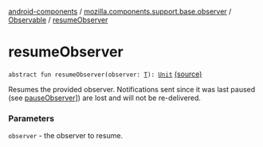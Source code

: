 [android-components](../../index.md) / [mozilla.components.support.base.observer](../index.md) / [Observable](index.md) / [resumeObserver](./resume-observer.md)

# resumeObserver

`abstract fun resumeObserver(observer: `[`T`](index.md#T)`): `[`Unit`](https://kotlinlang.org/api/latest/jvm/stdlib/kotlin/-unit/index.html) [(source)](https://github.com/mozilla-mobile/android-components/blob/master/components/support/base/src/main/java/mozilla/components/support/base/observer/Observable.kt#L88)

Resumes the provided observer. Notifications sent since it
was last paused (see [pauseObserver](pause-observer.md)]) are lost and will not be
re-delivered.

### Parameters

`observer` - the observer to resume.